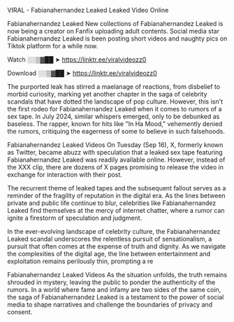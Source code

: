VIRAL - Fabianahernandez Leaked Leaked Video Online

Fabianahernandez Leaked New collections of Fabianahernandez Leaked is now being a creator on Fanfix uploading adult contents. Social media star Fabianahernandez Leaked is been posting short videos and naughty pics on Tiktok platform for a while now.

Watch ░░▒▓██ ➤ https://linktr.ee/viralvideozz0

Download ░░▒▓██ ➤ https://linktr.ee/viralvideozz0

The purported leak has stirred a maelanage of reactions, from disbelief to morbid curiosity, marking yet another chapter in the saga of celebrity scandals that have dotted the landscape of pop culture. However, this isn't the first rodeo for Fabianahernandez Leaked when it comes to rumors of a sex tape. In July 2024, similar whispers emerged, only to be debunked as baseless. The rapper, known for hits like "In Ha Mood," vehemently denied the rumors, critiquing the eagerness of some to believe in such falsehoods.

Fabianahernandez Leaked Videos
On Tuesday (Sep 16), X, formerly known as Twitter, became abuzz with speculation that a leaked sex tape featuring Fabianahernandez Leaked was readily available online. However, instead of the XXX clip, there are dozens of X pages promising to release the video in exchange for interaction with their post.

The recurrent theme of leaked tapes and the subsequent fallout serves as a reminder of the fragility of reputation in the digital era. As the lines between private and public life continue to blur, celebrities like Fabianahernandez Leaked find themselves at the mercy of internet chatter, where a rumor can ignite a firestorm of speculation and judgment.

In the ever-evolving landscape of celebrity culture, the Fabianahernandez Leaked scandal underscores the relentless pursuit of sensationalism, a pursuit that often comes at the expense of truth and dignity. As we navigate the complexities of the digital age, the line between entertainment and exploitation remains perilously thin, prompting a re

Fabianahernandez Leaked Videos
As the situation unfolds, the truth remains shrouded in mystery, leaving the public to ponder the authenticity of the rumors. In a world where fame and infamy are two sides of the same coin, the saga of Fabianahernandez Leaked is a testament to the power of social media to shape narratives and challenge the boundaries of privacy and consent.
